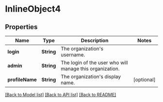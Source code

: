 # InlineObject4

## Properties
Name | Type | Description | Notes
------------ | ------------- | ------------- | -------------
**login** | **String** | The organization&#39;s username. | 
**admin** | **String** | The login of the user who will manage this organization. | 
**profileName** | **String** | The organization&#39;s display name. | [optional] 

[[Back to Model list]](../README.md#documentation-for-models) [[Back to API list]](../README.md#documentation-for-api-endpoints) [[Back to README]](../README.md)


